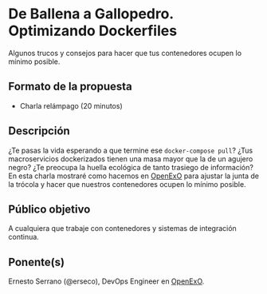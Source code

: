 # De Ballena a Gallopedro. Optimizando Dockerfiles

Algunos trucos y consejos para hacer que tus contenedores ocupen lo mínimo posible.

## Formato de la propuesta

* Charla relámpago (20 minutos)

## Descripción

¿Te pasas la vida esperando a que termine ese `docker-compose pull`? ¿Tus macroservicios dockerizados tienen una masa mayor que la de un agujero negro? ¿Te preocupa la huella ecológica de tanto trasiego de información? En esta charla mostraré como hacemos en [OpenExO](https://www.openexo.com) para ajustar la junta de la trócola y hacer que nuestros contenedores ocupen lo mínimo posible.

## Público objetivo

A cualquiera que trabaje con contenedores y sistemas de integración continua.

## Ponente(s)

Ernesto Serrano (@erseco), DevOps Engineer en [OpenExO](@exolever).

